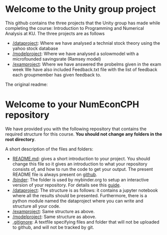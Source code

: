 # Welcome to the Unity group project

This github contains the three projects that the Unity group has made while completing the course: Introduction to Programming and Numerical Analysis at KU.
The three projects are as follows
* [/dataproject](/dataproject): Where we have analysed a technial stock theory using the yahoo stock database
* [/modelproject](/modelproject): Where we have analysed a solowmodel with a microfounded savingsrate (Ramsey model)
* [/examproject](/examproject): Where we have answered the probelms given in the exam week 
We have also included Feedback.txt file with the list of feedback each groupmember has given feedback to.

The original readme:
# Welcome to your NumEconCPH repository

We have provided you with the following repository that contains the required structure for this course. **You should not change any folders in the root directory**.

A short description of the files and folders:

* [README.md](/README.md): gives a short introduction to your project. You should change this file so it gives an introduction to what your repository consists of, and how to run the code to get your output. The present README file is always present on [github](https://www.github.com/numeconcopenhagen/numeconcopenhagen-2018/blob/master/README.md).
* [/binder](/binder/): The folder is used by mybinder.org to setup an interactive version of your repository. For details see this [guide](https://numeconcopenhagen.netlify.com/guides/mybinder/).
* [/dataproject](/dataproject): The structure is as follows: it contains a jupyter notebook where all the results should be presented. Furthermore, there is a python module named the dataproject where you can write and structure all your code.
* [/examproject](/examproject): Same structure as above.
* [/modelproject](/modelproject): Same structure as above.
* [.gitignore](/.gitignore): A textfile specifying files and folder that will not be uploaded to github, and will not be tracked by git.  
